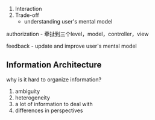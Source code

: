 1. Interaction
2. Trade-off
	- understanding user's mental model

authorization - 牵扯到三个level，model，controller，view

feedback - update and improve user's mental model

Information Architecture
--
why is it hard to organize information?
1. ambiguity
2. heterogeneity
3. a lot of information to deal with
4. differences in perspectives